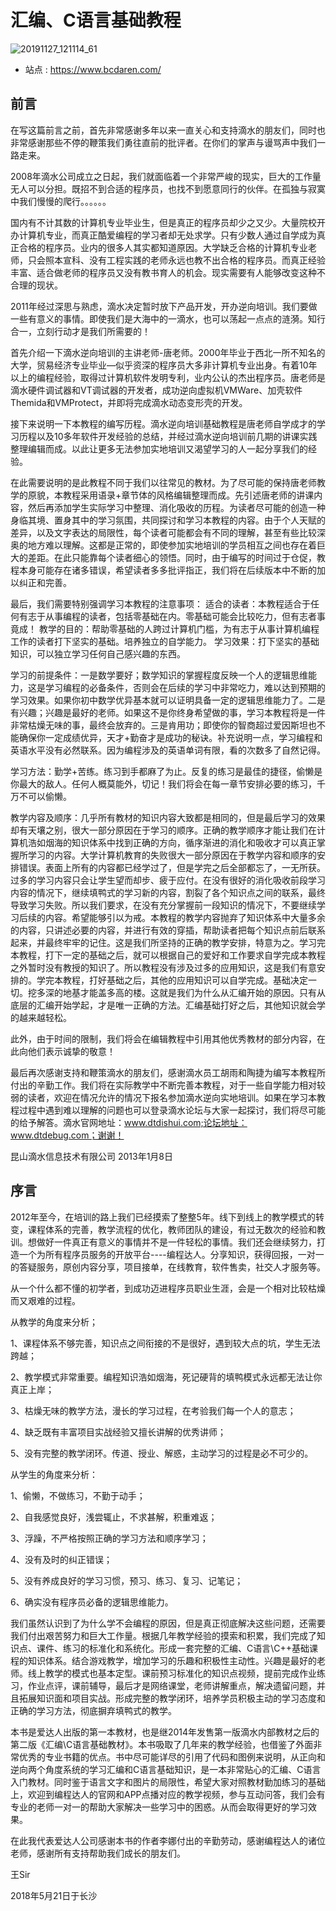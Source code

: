 # 汇编、C语言基础教程

![20191127_121114_61](image/20191127_121114_61.png)

* 站点 : <https://www.bcdaren.com/>


## 前言
在写这篇前言之前，首先非常感谢多年以来一直关心和支持滴水的朋友们，同时也非常感谢那些不停的鞭策我们勇往直前的批评者。在你们的掌声与谩骂声中我们一路走来。

2008年滴水公司成立之日起，我们就面临着一个非常严峻的现实，巨大的工作量无人可以分担。既招不到合适的程序员，也找不到愿意同行的伙伴。在孤独与寂寞中我们慢慢的爬行。。。。。。

国内有不计其数的计算机专业毕业生，但是真正的程序员却少之又少。大量院校开办计算机专业，而真正酷爱编程的学习者却无处求学。只有少数人通过自学成为真正合格的程序员。业内的很多人其实都知道原因。大学缺乏合格的计算机专业老师，只会照本宣科、没有工程实践的老师永远也教不出合格的程序员。而真正经验丰富、适合做老师的程序员又没有教书育人的机会。现实需要有人能够改变这种不合理的现状。

2011年经过深思与熟虑，滴水决定暂时放下产品开发，开办逆向培训。我们要做一些有意义的事情。即使我们是大海中的一滴水，也可以荡起一点点的涟漪。知行合一，立刻行动才是我们所需要的！

首先介绍一下滴水逆向培训的主讲老师-唐老师。2000年毕业于西北一所不知名的大学，贸易经济专业毕业—似乎资深的程序员大多非计算机专业出身。有着10年以上的编程经验，取得过计算机软件发明专利，业内公认的杰出程序员。唐老师是滴水硬件调试器和VT调试器的开发者，成功逆向虚拟机VMWare、加壳软件Themida和VMProtect，并即将完成滴水动态变形壳的开发。

接下来说明一下本教程的编写历程。滴水逆向培训基础教程是唐老师自学成才的学习历程以及10多年软件开发经验的总结，并经过滴水逆向培训前几期的讲课实践整理编辑而成。以此让更多无法参加实地培训又渴望学习的人一起分享我们的经验。

在此需要说明的是此教程不同于我们以往常见的教材。为了尽可能的保持唐老师教学的原貌，本教程采用语录+章节体的风格编辑整理而成。先引述唐老师的讲课内容，然后再添加学生实际学习中整理、消化吸收的历程。为读者尽可能的创造一种身临其境、置身其中的学习氛围，共同探讨和学习本教程的内容。由于个人天赋的差异，以及文字表达的局限性，每个读者可能都会有不同的理解，甚至有些比较深奥的地方难以理解。这都是正常的，即使参加实地培训的学员相互之间也存在着巨大的差距。在此只能靠每个读者细心的领悟。同时，由于编写的时间过于仓促，教程本身可能存在诸多错误，希望读者多多批评指正，我们将在后续版本中不断的加以纠正和完善。

最后，我们需要特别强调学习本教程的注意事项：
适合的读者：本教程适合于任何有志于从事编程的读者，包括零基础在内。零基础可能会比较吃力，但有志者事竟成！
教学的目的：帮助零基础的人跨过计算机门槛，为有志于从事计算机编程工作的读者打下坚实的基础。培养独立的自学能力。
学习效果：打下坚实的基础知识，可以独立学习任何自己感兴趣的东西。

学习的前提条件：一是数学要好；数学知识的掌握程度反映一个人的逻辑思维能力，这是学习编程的必备条件，否则会在后续的学习中非常吃力，难以达到预期的学习效果。如果你初中数学优异基本就可以证明具备一定的逻辑思维能力了。二是有兴趣；兴趣是最好的老师。如果这不是你终身希望做的事，学习本教程将是一件非常枯燥无味的事，最终会放弃的。三是肯用功；即使你的智商超过爱因斯坦也不能确保你一定成绩优异，天才+勤奋才是成功的秘诀。补充说明一点，学习编程和英语水平没有必然联系。因为编程涉及的英语单词有限，看的次数多了自然记得。

学习方法：勤学+苦练。练习到手都麻了为止。反复的练习是最佳的捷径，偷懒是你最大的敌人。任何人概莫能外，切记！我们将会在每一章节安排必要的练习，千万不可以偷懒。

教学内容及顺序：几乎所有教材的知识内容大致都是相同的，但是最后学习的效果却有天壤之别，很大一部分原因在于学习的顺序。正确的教学顺序才能让我们在计算机浩如烟海的知识体系中找到正确的方向，循序渐进的消化和吸收才可以真正掌握所学习的内容。大学计算机教育的失败很大一部分原因在于教学内容和顺序的安排错误。表面上所有的内容都已经学过了，但是学完之后全部都忘了，一无所获。过多的学习内容只会让学生望而却步、疲于应付。在没有很好的消化吸收前段学习内容的情况下，继续填鸭式的学习新的内容，割裂了各个知识点之间的联系，最终导致学习失败。所以我们要求，在没有充分掌握前一段知识的情况下，不要继续学习后续的内容。希望能够引以为戒。本教程的教学内容抛弃了知识体系中大量多余的内容，只讲述必要的内容，并进行有效的穿插，帮助读者把每个知识点前后联系起来，并最终牢牢的记住。这是我们所坚持的正确的教学安排，特意为之。学习完本教程，打下一定的基础之后，就可以根据自己的爱好和工作要求自学完成本教程之外暂时没有教授的知识了。所以教程没有涉及过多的应用知识，这是我们有意安排的。学完本教程，打好基础之后，其他的应用知识可以自学完成。基础决定一切。挖多深的地基才能盖多高的楼。这就是我们为什么从汇编开始的原因。只有从底层的汇编开始学起，才是唯一正确的方法。汇编基础打好之后，其他知识就会学的越来越轻松。

此外，由于时间的限制，我们将会在编辑教程中引用其他优秀教材的部分内容，在此向他们表示诚挚的敬意！

最后再次感谢支持和鞭策滴水的朋友们，感谢滴水员工胡雨和陶捷为编写本教程所付出的辛勤工作。我们将在实际教学中不断完善本教程，对于一些自学能力相对较弱的读者，欢迎在情况允许的情况下报名参加滴水逆向实地培训。如果在学习本教程过程中遇到难以理解的问题也可以登录滴水论坛与大家一起探讨，我们将尽可能的给予解答。滴水官网地址：www.dtdishui.com;论坛地址：www.dtdebug.com；谢谢！

昆山滴水信息技术有限公司
2013年1月8日

## 序言

2012年至今，在培训的路上我们已经摸索了整整5年。线下到线上的教学模式的转变，课程体系的完善，教学流程的优化，教师团队的建设，有过无数次的经验和教训。想做好一件真正有意义的事情并不是一件轻松的事情。我们还会继续努力，打造一个为所有程序员服务的开放平台----编程达人。分享知识，获得回报，一对一的答疑服务，原创内容分享，项目接单，在线教育，软件售卖，社交人才服务等。

从一个什么都不懂的初学者，到成功迈进程序员职业生涯，会是一个相对比较枯燥而又艰难的过程。

从教学的角度来分析；

1、课程体系不够完善，知识点之间衔接的不是很好，遇到较大点的坑，学生无法跨越；

2、教学模式非常重要。编程知识浩如烟海，死记硬背的填鸭模式永远都无法让你真正上岸；

3、枯燥无味的教学方法，漫长的学习过程，在考验我们每一个人的意志；

4、缺乏既有丰富项目实战经验又擅长讲解的优秀讲师；

5、没有完整的教学闭环。传道、授业、解惑，主动学习的过程是必不可少的。

从学生的角度来分析：

1、偷懒，不做练习，不勤于动手；

2、自我感觉良好，浅尝辄止，不求甚解，积重难返；

3、浮躁，不严格按照正确的学习方法和顺序学习；

4、没有及时的纠正错误；

5、没有养成良好的学习习惯，预习、练习、复习、记笔记；

6、确实没有程序员必备的逻辑思维能力。

我们虽然认识到了为什么学不会编程的原因，但是真正彻底解决这些问题，还需要我们付出艰苦努力和巨大工作量。根据几年教学经验的摸索和积累，我们完成了知识点、课件、练习的标准化和系统化。形成一套完整的汇编、C语言\C++基础课程的知识体系。结合游戏教学，增加学习的乐趣和积极性主动性。兴趣是最好的老师。线上教学的模式也基本定型。课前预习标准化的知识点视频，提前完成作业练习，作业点评，课前辅导，最后才是网络课堂，老师讲解重点，解决遗留问题，并且拓展知识面和项目实战。形成完整的教学闭环，培养学员积极主动的学习态度和正确的学习方法，彻底摒弃填鸭式的教学。

本书是爱达人出版的第一本教材，也是继2014年发售第一版滴水内部教材之后的第二版《汇编\C语言基础教材》。本书吸取了几年来的教学经验，也借鉴了外面非常优秀的专业书籍的优点。书中尽可能详尽的引用了代码和图例来说明，从正向和逆向两个角度系统的学习汇编和C语言基础知识，是一本非常贴心的汇编、C语言入门教材。同时鉴于语言文字和图片的局限性，希望大家对照教材勤加练习的基础上，欢迎到编程达人的官网和APP点播对应的教学视频，参与互动问答，我们会有专业的老师一对一的帮助大家解决一些学习中的困惑。从而会取得更好的学习效果。

在此我代表爱达人公司感谢本书的作者李娜付出的辛勤劳动，感谢编程达人的诸位老师，感谢所有支持帮助我们成长的朋友们。

王Sir

2018年5月21日于长沙
